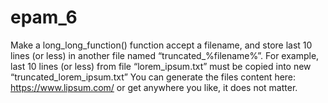 # epam_6
Make a long_long_function() function accept a filename, and store last 10 lines (or less) in another file named “truncated_%filename%”.
For example, last 10 lines (or less) from file “lorem_ipsum.txt” must be copied into new “truncated_lorem_ipsum.txt”
You can generate the files content here: https://www.lipsum.com/ or get anywhere you like, it does not matter.
